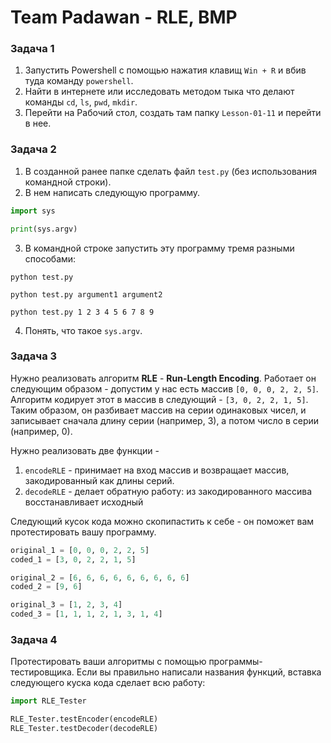 # Team Padawan - RLE, BMP

### Задача 1

1. Запустить Powershell с помощью нажатия клавищ `Win + R` и вбив туда команду `powershell`.
2. Найти в интернете или исследовать методом тыка что делают команды `cd`, `ls`, `pwd`, `mkdir`.
3. Перейти на Рабочий стол, создать там папку `Lesson-01-11` и перейти в нее.

### Задача 2

1. В созданной ранее папке сделать файл `test.py` (без использования командной строки).
2. В нем написать следующую программу.    
```python
import sys

print(sys.argv)
``` 
3. В командной строке запустить эту программу тремя разными способами:
```
python test.py
```
```
python test.py argument1 argument2
```
```
python test.py 1 2 3 4 5 6 7 8 9
```
4. Понять, что такое `sys.argv`.

### Задача 3

Нужно реализовать алгоритм **RLE** - **Run-Length Encoding**. Работает он следующим образом - допустим у нас есть массив `[0, 0, 0, 2, 2, 5]`. Алгоритм кодирует этот в массив в следующий - `[3, 0, 2, 2, 1, 5]`. Таким образом, он разбивает массив на серии одинаковых чисел, и записывает сначала длину серии (например, 3), а потом число в серии (например, 0). 

Нужно реализовать две функции -     
1. `encodeRLE` - принимает на вход массив и возвращает массив, закодированный как длины серий.
2. `decodeRLE` - делает обратную работу: из закодированного массива восстанавливает исходный    

Следующий кусок кода можно скопипастить к себе - он поможет вам протестировать вашу программу.

```python
original_1 = [0, 0, 0, 2, 2, 5]
coded_1 = [3, 0, 2, 2, 1, 5]

original_2 = [6, 6, 6, 6, 6, 6, 6, 6, 6]
coded_2 = [9, 6]

original_3 = [1, 2, 3, 4]
coded_3 = [1, 1, 1, 2, 1, 3, 1, 4]
```

### Задача 4

Протестировать ваши алгоритмы с помощью программы-тестировщика. Если вы правильно написали названия функций, вставка следующего куска кода сделает всю работу:
```python
import RLE_Tester

RLE_Tester.testEncoder(encodeRLE)
RLE_Tester.testDecoder(decodeRLE)
```
